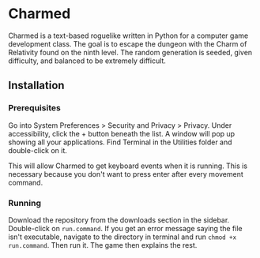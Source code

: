 # Charmed
Charmed is a text-based roguelike written in Python for a computer
game development class. The goal is to escape the dungeon with the
Charm of Relativity found on the ninth level. The random generation
is seeded, given difficulty, and balanced to be extremely difficult.

## Installation
### Prerequisites
Go into System Preferences > Security and Privacy > Privacy.
Under accessibility, click the + button beneath the list.
A window will pop up showing all your applications. Find Terminal
in the Utilities folder and double-click on it.

This will allow Charmed to get keyboard events when it is running.
This is necessary because you don't want to press enter after every
movement command.

### Running
Download the repository from the downloads section in the sidebar.
Double-click on `run.command`. If you get an error message saying
the file isn't executable, navigate to the directory in terminal and
run `chmod +x run.command`. Then run it. The game then explains
the rest.